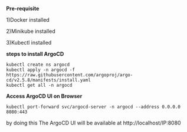 **Pre-requisite**

1)Docker installed

2)Minikube installed

3)Kubectl installed

**steps to install ArgoCD**
```
kubectl create ns argocd
kubectl apply -n argocd -f https://raw.githubusercontent.com/argoproj/argo-cd/v2.5.8/manifests/install.yaml
kubectl get all -n argocd
```
**Access ArgoCD UI on Browser**
```
kubectl port-forward svc/argocd-server -n argocd --address 0.0.0.0 8080:443
```
by doing this The ArgoCD UI will be available at http://localhost/IP:8080
